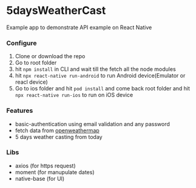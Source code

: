 # 5daysWeatherCast
Example app to demonstrate API example on React Native

### Configure
1. Clone or download the repo
2. Go to root folder
3. hit ```npm install``` in CLI and wait till the fetch all the node modules
4. hit ```npx react-native run-android``` to run Android device(Emulator or reacl device)
5. Go to ios folder and hit ```pod install``` and come back root folder and hit ```npx react-native run-ios``` to run on iOS device

### Features
- basic-authentication using email validation and any password
- fetch data from [openweathermap](https://openweathermap.org/) 
- 5 days weather casting from today

### Libs
- axios (for https request)
- moment (for manupulate dates)
- native-base (for UI)


